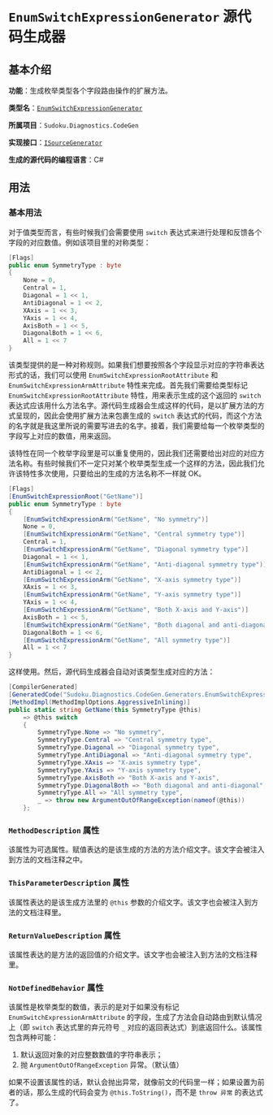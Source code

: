 # `EnumSwitchExpressionGenerator` 源代码生成器

## 基本介绍

**功能**：生成枚举类型各个字段路由操作的扩展方法。

**类型名**：[`EnumSwitchExpressionGenerator`](https://github.com/SunnieShine/Sudoku/blob/main/src/Sudoku.Diagnostics.CodeGen/Generators/EnumSwitchExpressionGenerator.cs)

**所属项目**：`Sudoku.Diagnostics.CodeGen`

**实现接口**：[`ISourceGenerator`](https://docs.microsoft.com/en-us/dotnet/api/microsoft.codeanalysis.isourcegenerator)

**生成的源代码的编程语言**：C#

## 用法

### 基本用法

对于值类型而言，有些时候我们会需要使用 `switch` 表达式来进行处理和反馈各个字段的对应数值。例如该项目里的对称类型：

```csharp
[Flags]
public enum SymmetryType : byte
{
	None = 0,
	Central = 1,
	Diagonal = 1 << 1,
	AntiDiagonal = 1 << 2,
	XAxis = 1 << 3,
	YAxis = 1 << 4,
	AxisBoth = 1 << 5,
	DiagonalBoth = 1 << 6,
	All = 1 << 7
}
```

该类型提供的是一种对称规则。如果我们想要按照各个字段显示对应的字符串表达形式的话，我们可以使用 `EnumSwitchExpressionRootAttribute` 和 `EnumSwitchExpressionArmAttribute` 特性来完成。首先我们需要给类型标记 `EnumSwitchExpressionRootAttribute` 特性，用来表示生成的这个返回的 `switch` 表达式应该用什么方法名字。源代码生成器会生成这样的代码，是以扩展方法的方式呈现的，因此会使用扩展方法来包裹生成的 `switch` 表达式的代码，而这个方法的名字就是我这里所说的需要写进去的名字。接着，我们需要给每一个枚举类型的字段写上对应的数值，用来返回。

该特性在同一个枚举字段里是可以重复使用的，因此我们还需要给出对应的对应方法名称。有些时候我们不一定只对某个枚举类型生成一个这样的方法，因此我们允许该特性多次使用，只要给出的生成的方法名称不一样就 OK。

```csharp
[Flags]
[EnumSwitchExpressionRoot("GetName")]
public enum SymmetryType : byte
{
	[EnumSwitchExpressionArm("GetName", "No symmetry")]
	None = 0,
	[EnumSwitchExpressionArm("GetName", "Central symmetry type")]
	Central = 1,
	[EnumSwitchExpressionArm("GetName", "Diagonal symmetry type")]
	Diagonal = 1 << 1,
	[EnumSwitchExpressionArm("GetName", "Anti-diagonal symmetry type")]
	AntiDiagonal = 1 << 2,
	[EnumSwitchExpressionArm("GetName", "X-axis symmetry type")]
	XAxis = 1 << 3,
	[EnumSwitchExpressionArm("GetName", "Y-axis symmetry type")]
	YAxis = 1 << 4,
	[EnumSwitchExpressionArm("GetName", "Both X-axis and Y-axis")]
	AxisBoth = 1 << 5,
	[EnumSwitchExpressionArm("GetName", "Both diagonal and anti-diagonal")]
	DiagonalBoth = 1 << 6,
	[EnumSwitchExpressionArm("GetName", "All symmetry type")]
	All = 1 << 7
}
```

这样使用。然后，源代码生成器会自动对该类型生成对应的方法：

```csharp
[CompilerGenerated]
[GeneratedCode("Sudoku.Diagnostics.CodeGen.Generators.EnumSwitchExpressionGenerator", "0.11")]
[MethodImpl(MethodImplOptions.AggressiveInlining)]
public static string GetName(this SymmetryType @this)
    => @this switch
    {
        SymmetryType.None => "No symmetry",
        SymmetryType.Central => "Central symmetry type",
        SymmetryType.Diagonal => "Diagonal symmetry type",
        SymmetryType.AntiDiagonal => "Anti-diagonal symmetry type",
        SymmetryType.XAxis => "X-axis symmetry type",
        SymmetryType.YAxis => "Y-axis symmetry type",
        SymmetryType.AxisBoth => "Both X-axis and Y-axis",
        SymmetryType.DiagonalBoth => "Both diagonal and anti-diagonal",
        SymmetryType.All => "All symmetry type",
        _ => throw new ArgumentOutOfRangeException(nameof(@this))
    };
```

### `MethodDescription` 属性

该属性为可选属性。赋值表达的是该生成的方法的方法介绍文字。该文字会被注入到方法的文档注释之中。

### `ThisParameterDescription` 属性

该属性表达的是该生成方法里的 `@this` 参数的介绍文字。该文字也会被注入到方法的文档注释里。

### `ReturnValueDescription` 属性

该属性表达的是方法的返回值的介绍文字。该文字也会被注入到方法的文档注释里。

### `NotDefinedBehavior` 属性

该属性是枚举类型的数值，表示的是对于如果没有标记 `EnumSwitchExpressionArmAttribute` 的字段，生成了方法会自动路由到默认情况上（即 `switch` 表达式里的弃元符号 `_` 对应的返回表达式）到底返回什么。该属性包含两种可能：

1. 默认返回对象的对应整数数值的字符串表示；
2. 抛 `ArgumentOutOfRangeException` 异常。（默认值）

如果不设置该属性的话，默认会抛出异常，就像前文的代码里一样；如果设置为前者的话，那么生成的代码会变为 `@this.ToString()`，而不是 `throw 异常` 的表达式了。

